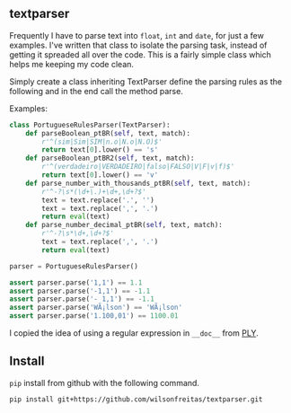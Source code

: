 ## textparser

Frequently I have to parse text into `float`, `int` and `date`, for just a few examples.
I've written that class to isolate the parsing task, instead of getting it spreaded all over the code.
This is a fairly simple class which helps me keeping my code clean.

Simply create a class inheriting TextParser define the parsing rules as the following and in the end call the method parse.

Examples:

```python
class PortugueseRulesParser(TextParser):
    def parseBoolean_ptBR(self, text, match):
        r'^(sim|Sim|SIM|n.o|N.o|N.O)$'
        return text[0].lower() == 's'
    def parseBoolean_ptBR2(self, text, match):
        r'^(verdadeiro|VERDADEIRO|falso|FALSO|V|F|v|f)$'
        return text[0].lower() == 'v'
    def parse_number_with_thousands_ptBR(self, text, match):
        r'^-?\s*(\d+\.)+\d+,\d+?$'
        text = text.replace('.', '')
        text = text.replace(',', '.')
        return eval(text)
    def parse_number_decimal_ptBR(self, text, match):
        r'^-?\s*\d+,\d+?$'
        text = text.replace(',', '.')
        return eval(text)

parser = PortugueseRulesParser()

assert parser.parse('1,1') == 1.1
assert parser.parse('-1,1') == -1.1
assert parser.parse('- 1,1') == -1.1
assert parser.parse('WÃ¡lson') == 'WÃ¡lson'
assert parser.parse('1.100,01') == 1100.01
```

I copied the idea of using a regular expression in `__doc__` from [PLY](http://www.dabeaz.com/ply/).


## Install

`pip` install from github with the following command.

	pip install git+https://github.com/wilsonfreitas/textparser.git

